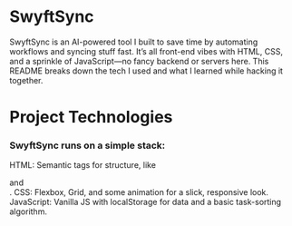 # SwyftSync

SwyftSync is an AI-powered tool I built to save time by automating workflows and syncing stuff fast. It’s all front-end vibes with HTML, CSS, and a sprinkle of JavaScript—no fancy backend or servers here. This README breaks down the tech I used and what I learned while hacking it together.

# Project Technologies
### SwyftSync runs on a simple stack:

HTML: Semantic tags for structure, like <section> and <form>.
CSS: Flexbox, Grid, and some animation for a slick, responsive look.
JavaScript: Vanilla JS with localStorage for data and a basic task-sorting algorithm.
